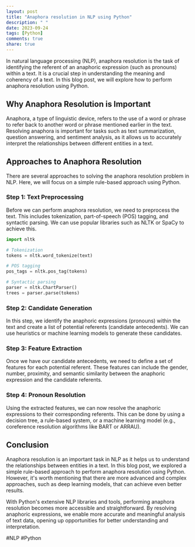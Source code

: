 ```yaml
---
layout: post
title: "Anaphora resolution in NLP using Python"
description: " "
date: 2023-09-24
tags: [Python]
comments: true
share: true
---
```


In natural language processing (NLP), anaphora resolution is the task of identifying the referent of an anaphoric expression (such as pronouns) within a text. It is a crucial step in understanding the meaning and coherency of a text. In this blog post, we will explore how to perform anaphora resolution using Python.

## Why Anaphora Resolution is Important

Anaphora, a type of linguistic device, refers to the use of a word or phrase to refer back to another word or phrase mentioned earlier in the text. Resolving anaphora is important for tasks such as text summarization, question answering, and sentiment analysis, as it allows us to accurately interpret the relationships between different entities in a text.

## Approaches to Anaphora Resolution

There are several approaches to solving the anaphora resolution problem in NLP. Here, we will focus on a simple rule-based approach using Python.

### Step 1: Text Preprocessing

Before we can perform anaphora resolution, we need to preprocess the text. This includes tokenization, part-of-speech (POS) tagging, and syntactic parsing. We can use popular libraries such as NLTK or SpaCy to achieve this.

```python
import nltk

# Tokenization
tokens = nltk.word_tokenize(text)

# POS tagging
pos_tags = nltk.pos_tag(tokens)

# Syntactic parsing
parser = nltk.ChartParser()
trees = parser.parse(tokens)
```

### Step 2: Candidate Generation

In this step, we identify the anaphoric expressions (pronouns) within the text and create a list of potential referents (candidate antecedents). We can use heuristics or machine learning models to generate these candidates.

### Step 3: Feature Extraction

Once we have our candidate antecedents, we need to define a set of features for each potential referent. These features can include the gender, number, proximity, and semantic similarity between the anaphoric expression and the candidate referents.

### Step 4: Pronoun Resolution

Using the extracted features, we can now resolve the anaphoric expressions to their corresponding referents. This can be done by using a decision tree, a rule-based system, or a machine learning model (e.g., coreference resolution algorithms like BART or ARRAU).

## Conclusion

Anaphora resolution is an important task in NLP as it helps us to understand the relationships between entities in a text. In this blog post, we explored a simple rule-based approach to perform anaphora resolution using Python. However, it's worth mentioning that there are more advanced and complex approaches, such as deep learning models, that can achieve even better results.

With Python's extensive NLP libraries and tools, performing anaphora resolution becomes more accessible and straightforward. By resolving anaphoric expressions, we enable more accurate and meaningful analysis of text data, opening up opportunities for better understanding and interpretation.

#NLP #Python